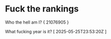 # Fuck the rankings

Who the hell am I?
{ 21076905 }

What fucking year is it?
[ 2025-05-25T23:53:20Z ]
